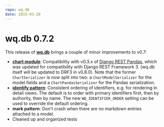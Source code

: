 ```yaml
---
repo: wq.db
date: 2015-03-20
---
```


# wq.db 0.7.2

This release of [**wq.db**](../wq.db/index.md) brings a couple of minor improvements to v0.7:
- [**chart module**](https://django-rest-pandas.wq.io/serializers/): Compatibility with v0.3.x of [Django REST Pandas](https://django-rest-pandas.wq.io/), which was updated for compatibility with Django REST Framework 3.  (wq.db itself will be updated to DRF3 in v0.8.0).  Note that the former `ChartSerializer` is now split into two: a `ChartModelSerializer` for the model fields and a `ChartPandasSerializer` for the Pandas serialization.
- [**identify pattern**](../wq.db/patterns.md): Consistent ordering of identifiers, e.g. for rendering in detail views.  The default is to order with primary identifiers first, then by authority, then by name.  The new `WQ_IDENTIFIER_ORDER` setting can be used to override the default ordering.
- **mark pattern**: Don't crash when there are no markdown entries attached to a model.
- Cleaned up and organized tests
